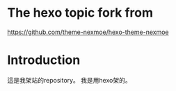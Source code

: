# The hexo topic fork from
https://github.com/theme-nexmoe/hexo-theme-nexmoe
# Introduction
這是我架站的repository。
我是用hexo架的。
